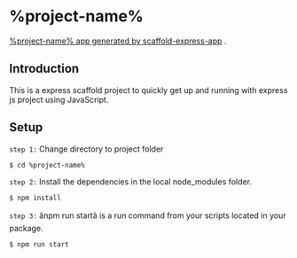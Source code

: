 # %project-name%

[%project-name% app generated by scaffold-express-app](https://github.com/saijeevanballa/express-generator) .

## Introduction

This is a express scaffold project to quickly get up and running with express js project using JavaScript.

## Setup

`step 1:` Change directory to project folder

```sh
$ cd %project-name%
```

`step 2:` Install the dependencies in the local node_modules folder.

```sh
$ npm install
```

`step 3:` ânpm run startâ is a run command from your scripts located in your package.

```sh
$ npm run start
```

